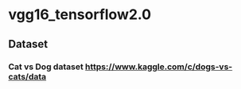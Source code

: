 vgg16_tensorflow2.0
===================


Dataset
-------
### Cat vs Dog dataset <https://www.kaggle.com/c/dogs-vs-cats/data>
